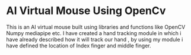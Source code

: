 # AI Virtual Mouse Using OpenCv 
 This is an AI virtual mouse built using libraries and functions like OpenCV Numpy mediapipe etc. I have created a hand tracking module in which i have already described how it will track our hand , by using my module i have defined the location of Index finger and middle finger.
